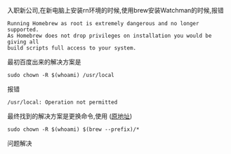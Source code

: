 
入职新公司,在新电脑上安装rn环境的时候,使用brew安装Watchman的时候,报错
```
Running Homebrew as root is extremely dangerous and no longer supported.
As Homebrew does not drop privileges on installation you would be giving all
build scripts full access to your system.
```

最初百度出来的解决方案是

```
sudo chown -R $(whoami) /usr/local
```

报错

```
/usr/local: Operation not permitted
```

最终找到的解决方案是更换命令,使用
([原地址](https://github.com/Homebrew/brew/issues/3228))

```
sudo chown -R $(whoami) $(brew --prefix)/*
```
问题解决